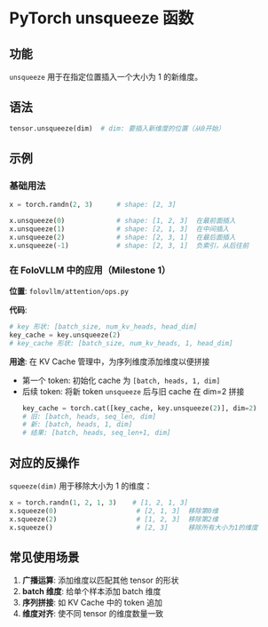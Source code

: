 # PyTorch unsqueeze 函数

## 功能
`unsqueeze` 用于在指定位置插入一个大小为 1 的新维度。

## 语法
```python
tensor.unsqueeze(dim)  # dim: 要插入新维度的位置（从0开始）
```

## 示例

### 基础用法
```python
x = torch.randn(2, 3)      # shape: [2, 3]

x.unsqueeze(0)             # shape: [1, 2, 3]  在最前面插入
x.unsqueeze(1)             # shape: [2, 1, 3]  在中间插入
x.unsqueeze(2)             # shape: [2, 3, 1]  在最后面插入
x.unsqueeze(-1)            # shape: [2, 3, 1]  负索引，从后往前
```

### 在 FoloVLLM 中的应用（Milestone 1）

**位置**: `folovllm/attention/ops.py`

**代码**:
```python
# key 形状: [batch_size, num_kv_heads, head_dim]
key_cache = key.unsqueeze(2)
# key_cache 形状: [batch_size, num_kv_heads, 1, head_dim]
```

**用途**: 在 KV Cache 管理中，为序列维度添加维度以便拼接
- 第一个 token: 初始化 cache 为 `[batch, heads, 1, dim]`
- 后续 token: 将新 token `unsqueeze` 后与旧 cache 在 dim=2 拼接
  ```python
  key_cache = torch.cat([key_cache, key.unsqueeze(2)], dim=2)
  # 旧: [batch, heads, seq_len, dim]
  # 新: [batch, heads, 1, dim]
  # 结果: [batch, heads, seq_len+1, dim]
  ```

## 对应的反操作
`squeeze(dim)` 用于移除大小为 1 的维度：
```python
x = torch.randn(1, 2, 1, 3)    # [1, 2, 1, 3]
x.squeeze(0)                    # [2, 1, 3]  移除第0维
x.squeeze(2)                    # [1, 2, 3]  移除第2维
x.squeeze()                     # [2, 3]     移除所有大小为1的维度
```

## 常见使用场景
1. **广播运算**: 添加维度以匹配其他 tensor 的形状
2. **batch 维度**: 给单个样本添加 batch 维度
3. **序列拼接**: 如 KV Cache 中的 token 追加
4. **维度对齐**: 使不同 tensor 的维度数量一致

